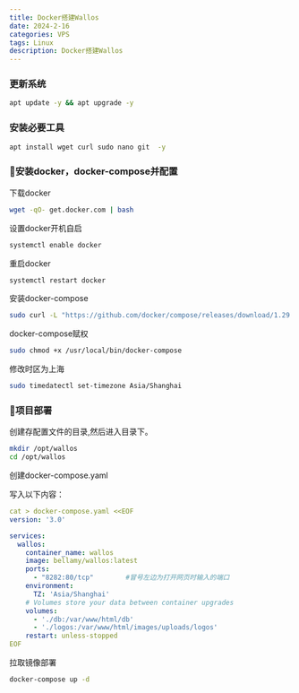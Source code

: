 ```yaml
---
title: Docker搭建Wallos
date: 2024-2-16
categories: VPS
tags: Linux
description: Docker搭建Wallos
---
```


### 更新系统

```bash
apt update -y && apt upgrade -y
```

### 安装必要工具

```bash
apt install wget curl sudo nano git  -y
```

### 🐋安装docker，docker-compose并配置

下载docker

```bash
wget -qO- get.docker.com | bash
```

设置docker开机自启

```bash
systemctl enable docker
```

重启docker

```bash
systemctl restart docker
```

安装docker-compose

```bash
sudo curl -L "https://github.com/docker/compose/releases/download/1.29.2/docker-compose-$(uname -s)-$(uname -m)" -o /usr/local/bin/docker-compose
```

docker-compose赋权

```bash
sudo chmod +x /usr/local/bin/docker-compose
```

修改时区为上海

```bash
sudo timedatectl set-timezone Asia/Shanghai
```

### 🫤项目部署

创建存配置文件的目录,然后进入目录下。

```bash
mkdir /opt/wallos
cd /opt/wallos
```

创建docker-compose.yaml

写入以下内容：

```yaml
cat > docker-compose.yaml <<EOF
version: '3.0'

services:
  wallos:
    container_name: wallos
    image: bellamy/wallos:latest
    ports:
      - "8282:80/tcp"        #冒号左边为打开网页时输入的端口
    environment:
      TZ: 'Asia/Shanghai'
    # Volumes store your data between container upgrades
    volumes:
      - './db:/var/www/html/db'
      - './logos:/var/www/html/images/uploads/logos'
    restart: unless-stopped
EOF
```

拉取镜像部署

```bash
docker-compose up -d
```
